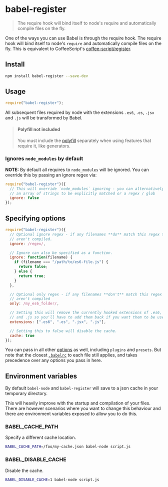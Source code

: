 # babel-register

> The require hook will bind itself to node's require and automatically compile files on the fly.

One of the ways you can use Babel is through the require hook. The require hook
will bind itself to node's `require` and automatically compile files on the
fly. This is equivalent to CoffeeScript's
[coffee-script/register](http://coffeescript.org/v2/annotated-source/register.html).

## Install

```sh
npm install babel-register --save-dev
```

## Usage

```js
require("babel-register");
```

All subsequent files required by node with the extensions `.es6`, `.es`, `.jsx`
and `.js` will be transformed by Babel.

<blockquote class="babel-callout babel-callout-info">
  <h4>Polyfill not included</h4>
  <p>
    You must include the <a href="https://babeljs.io/docs/usage/polyfill/">polyfill</a> separately
    when using features that require it, like generators.
  </p>
</blockquote>

### Ignores `node_modules` by default

**NOTE:** By default all requires to `node_modules` will be ignored. You can
override this by passing an ignore regex via:

```js
require("babel-register")({
  // This will override `node_modules` ignoring - you can alternatively pass
  // an array of strings to be explicitly matched or a regex / glob
  ignore: false
});
```

## Specifying options

```javascript
require("babel-register")({
  // Optional ignore regex - if any filenames **do** match this regex then they
  // aren't compiled.
  ignore: /regex/,

  // Ignore can also be specified as a function.
  ignore: function(filename) {
    if (filename === "/path/to/es6-file.js") {
      return false;
    } else {
      return true;
    }
  },

  // Optional only regex - if any filenames **don't** match this regex then they
  // aren't compiled
  only: /my_es6_folder/,

  // Setting this will remove the currently hooked extensions of .es6, `.es`, `.jsx`
  // and .js so you'll have to add them back if you want them to be used again.
  extensions: [".es6", ".es", ".jsx", ".js"],

  // Setting this to false will disable the cache.
  cache: true
});
```

You can pass in all other [options](https://babeljs.io/docs/usage/api/#options) as well,
including `plugins` and `presets`. But note that the closest [`.babelrc`](https://babeljs.io/docs/usage/babelrc/)
to each file still applies, and takes precedence over any options you pass in here.

## Environment variables

By default `babel-node` and `babel-register` will save to a json cache in your
temporary directory.

This will heavily improve with the startup and compilation of your files. There
are however scenarios where you want to change this behaviour and there are
environment variables exposed to allow you to do this.

### BABEL_CACHE_PATH

Specify a different cache location.

```sh
BABEL_CACHE_PATH=/foo/my-cache.json babel-node script.js
```

### BABEL_DISABLE_CACHE

Disable the cache.

```sh
BABEL_DISABLE_CACHE=1 babel-node script.js
```
